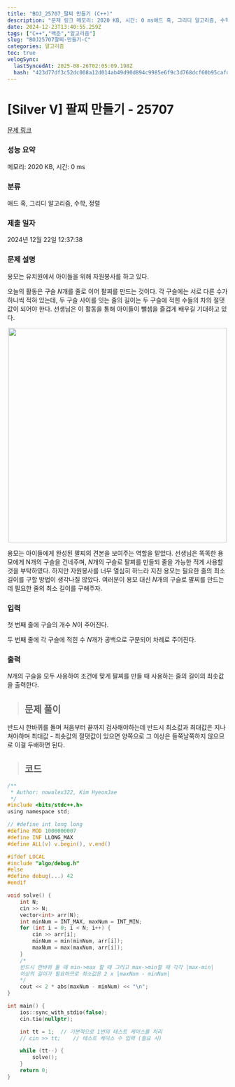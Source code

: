 ```yaml
---
title: "BOJ_25707_팔찌 만들기 (C++)"
description: "문제 링크 메모리: 2020 KB, 시간: 0 ms애드 혹, 그리디 알고리즘, 수학, 정렬2024년 12월 22일 12:37:38반드시 한바퀴를 돌며 처음부터 끝까지 검사해야하는데 반드시 최소값과 최대값은 지나쳐야하며 최대값 - 최솟값의 절댓값이 있으면 양쪽으로 그 이"
date: 2024-12-23T13:40:55.259Z
tags: ["C++","백준","알고리즘"]
slug: "BOJ25707팔찌-만들기-C"
categories: 알고리즘
toc: true
velogSync:
  lastSyncedAt: 2025-08-26T02:05:09.198Z
  hash: "423d77df3c52dc008a12d014ab49d90d894c9985e6f9c3d768dcf60b95cafdef"
---
```


# [Silver V] 팔찌 만들기 - 25707 

[문제 링크](https://www.acmicpc.net/problem/25707) 

### 성능 요약

메모리: 2020 KB, 시간: 0 ms

### 분류

애드 혹, 그리디 알고리즘, 수학, 정렬

### 제출 일자

2024년 12월 22일 12:37:38

### 문제 설명

<p>용모는 유치원에서 아이들을 위해 자원봉사를 하고 있다.</p>

<p>오늘의 활동은 구슬 <em>N</em>개를 줄로 이어 팔찌를 만드는 것이다. 각 구슬에는 서로 다른 수가 하나씩 적혀 있는데, 두 구슬 사이를 잇는 줄의 길이는 두 구슬에 적힌 수들의 차의 절댓값이 되어야 한다. 선생님은 이 활동을 통해 아이들이 뺄셈을 즐겁게 배우길 기대하고 있다.</p>

<p style="text-align: center"><img alt="" src="https://upload.acmicpc.net/0898992d-618a-4f31-bef6-813b3bef1c09/-/preview/" style="width: 500px; height: 489px;"></p>

<p>용모는 아이들에게 완성된 팔찌의 견본을 보여주는 역할을 맡았다. 선생님은 똑똑한 용모에게 N개의 구슬을 건네주며, <em>N</em>개의 구슬로 팔찌를 만들되 줄을 가능한 적게 사용할 것을 부탁하였다. 하지만 자원봉사를 너무 열심히 하느라 지친 용모는 필요한 줄의 최소 길이를 구할 방법이 생각나질 않았다. 여러분이 용모 대신 <em>N</em>개의 구슬로 팔찌를 만드는데 필요한 줄의 최소 길이를 구해주자.</p>

### 입력 

 <p>첫 번째 줄에 구슬의 개수 <em>N</em>이 주어진다.</p>

<p>두 번째 줄에 각 구슬에 적힌 수 <em>N</em>개가 공백으로 구분되어 차례로 주어진다.</p>

### 출력 

 <p><em>N</em>개의 구슬을 모두 사용하여 조건에 맞게 팔찌를 만들 때 사용하는 줄의 길이의 최솟값을 출력한다.</p>

> ## 문제 풀이

반드시 한바퀴를 돌며 처음부터 끝까지 검사해야하는데 반드시 최소값과 최대값은 지나쳐야하며 최대값 - 최솟값의 절댓값이 있으면 양쪽으로 그 이상은 들쭉날쭉하지 않으므로 이걸 두배하면 된다. 

> ## 코드

```c
/**
 * Author: nowalex322, Kim HyeonJae
 */
#include <bits/stdc++.h>
using namespace std;

// #define int long long
#define MOD 1000000007
#define INF LLONG_MAX
#define ALL(v) v.begin(), v.end()

#ifdef LOCAL
#include "algo/debug.h"
#else
#define debug(...) 42
#endif

void solve() {
    int N;
    cin >> N;
    vector<int> arr(N);
    int minNum = INT_MAX, maxNum = INT_MIN;
    for (int i = 0; i < N; i++) {
        cin >> arr[i];
        minNum = min(minNum, arr[i]);
        maxNum = max(maxNum, arr[i]);
    }
    /*
    반드시 한바퀴 돌 때 min->max 할 때 그리고 max->min할 때 각각 |max-min|
    이상의 길이가 필요하므로 최소값은 2 x |maxNum - minNum|
    */
    cout << 2 * abs(maxNum - minNum) << "\n";
}

int main() {
    ios::sync_with_stdio(false);
    cin.tie(nullptr);

    int tt = 1;  // 기본적으로 1번의 테스트 케이스를 처리
    // cin >> tt;    // 테스트 케이스 수 입력 (필요 시)

    while (tt--) {
        solve();
    }
    return 0;
}
```